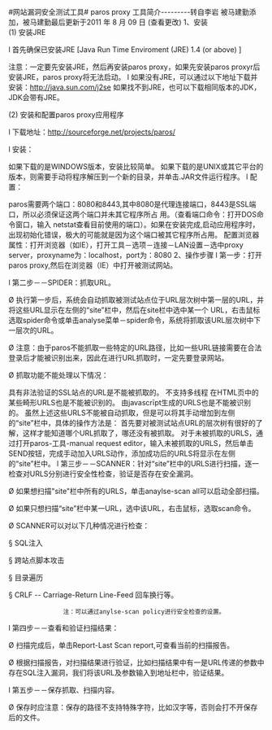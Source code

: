 #网站漏洞安全测试工具#
paros proxy 工具简介---------转自李岩
被马建勤添加，被马建勤最后更新于2011 年 8 月 09 日  (查看更改)
1、安装  
(1) 安装JRE 

l         首先确保已安装JRE [Java Run Time Enviroment (JRE) 1.4 (or above) ] 

注意：一定要先安装JRE，然后再安装paros proxy，如果先安装paros proxyr后安装JRE，paros proxy将无法启动。
l         如果没有JRE，可以通过以下地址下载并安装：http://java.sun.com/j2se 如果找不到JRE，也可以下载相同版本的JDK，JDK会带有JRE。 

(2) 安装和配置paros proxy应用程序 

l         下载地址：http://sourceforge.net/projects/paros/

l         安装： 

如果下载的是WINDOWS版本，安装比较简单。
如果下载的是UNIX或其它平台的版本，则需要手动将程序解压到一个新的目录，并单击.JAR文件运行程序。
l         配置： 

paros需要两个端口：8080和8443,其中8080是代理连接端口，8443是SSL端口，所以必须保证这两个端口并未其它程序所占 用。（查看端口命令：打开DOS命令窗口，输入 netstat查看目前使用的端口）。如果在安装完成,启动应用程序时，出现初始化错误，极大的可能就是因为这个端口被其它程序所占用。
配置浏览器属性：打开浏览器（如IE），打开工具－选项－连接－LAN设置－选中proxy server，proxyname为：localhost，port为：8080
2、操作步骤
l         第一步：打开paros proxy,然后在浏览器（IE）中打开被测试网站。 

l         第二步－－SPIDER：抓取URL。 

Ø     执行第一步后，系统会自动抓取被测试站点位于URL层次树中第一层的URL，并将这些URL显示在左侧的“site”栏中，然后在site栏中选中某一个 URL，右击鼠标选取spider命令或单击analyse菜单－spider命令，系统将抓取该URL层次树中下一层次的URL。 

Ø     注意：由于paros不能抓取一些特定的URL路径，比如一些URL链接需要在合法登录后才能被识别出来，因此在进行URL抓取时，一定先要登录网站。 

Ø     抓取功能不能处理以下情况： 

具有非法验证的SSL站点的URL是不能被抓取的。
不支持多线程
在HTML页中的某些畸形URLS也是不能被识别的。
由javascrīpt生成的URLS也是不能被识别的。
虽然上述这些URLS不能被自动抓取，但是可以将其手动增加到左侧的“site”栏中，具体的操作方法是：
首先要对被测试站点URL的层次树有很好的了解，这样才能知道哪个URL抓取了，哪还没有被抓取。
对于未被抓取的URLS，通过打开paros-工具-manual request editor，输入未被抓取的URLS，然后单击SEND按钮，完成手动加入URLS动作，添加成功后的URLS将显示在左侧的“site”栏中。
l         第三步－－SCANNER：针对“site”栏中的URLS进行扫描，逐一检查对URLS分别进行安全性检查，验证是否存在安全漏洞。 

Ø     如果想扫描"site"栏中所有的URLS，单击anaylse-scan all可以启动全部扫描。 

Ø     如果只想扫描“site”栏中某一URL，选中该URL，右击鼠标，选取scan命令。 

Ø     SCANNER可以对以下几种情况进行检查： 

§           SQL注入 

§           跨站点脚本攻击 

§           目录遍历 

§           CRLF -- Carriage-Return Line-Feed 回车换行等。 

                   注：可以通过anylse-scan policy进行安全检查的设置。 

l         第四步－－查看和验证扫描结果： 

Ø     扫描完成后，单击Report-Last Scan report,可查看当前的扫描报告。 

Ø     根据扫描报告，对扫描结果进行验证，比如扫描结果中有一是URL传递的参数中存在SQL注入漏洞，我们将该URL及参数输入到地址栏中，验证结果。 

l         第五步－－保存抓取、扫描内容。 

Ø     保存时应注意：保存的路径不支持特殊字符，比如汉字等，否则会打不开保存后的文件。